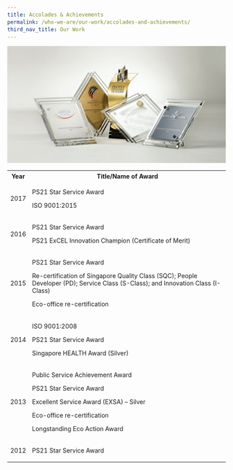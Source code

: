 ```yaml
---
title: Accolades & Achievements
permalink: /who-we-are/our-work/accolades-and-achievements/
third_nav_title: Our Work
---
```


<img src="/images/cpib-awards.jpg" alt="cpib awards">

<table>
  <tr>
    <th><span style="font-weight:bold">Year</span></th>
    <th>Title/Name of Award</th>
  </tr>

  <tr>
  <td><p>2017</p></td>
    <td>
      <p>PS21 Star Service Award</p>
      <p>ISO 9001:2015</p>
    </td>
  </tr>

  <tr>
    <td><p>2016</p></td>
    <td>
      <p>PS21 Star Service Award</p>
      <p>PS21 ExCEL Innovation Champion (Certificate of Merit)</p>
    </td>
  </tr>

  <tr>
    <td><p>2015</p></td>
    <td>
      <p>PS21 Star Service Award</p>
      <p>Re-certification of Singapore Quality Class (SQC); People Developer (PD); Service Class (S-Class); and Innovation Class (I-Class)</p>
      <p>Eco-office re-certification</p>
    </td>
  </tr>

  <tr>
    <td><p>2014</p></td>
    <td>
      <p>ISO 9001:2008</p>
      <p>PS21 Star Service Award</p>
      <p>Singapore HEALTH Award (Silver)</p>
    </td>
  </tr>

  <tr>
    <td><p>2013</p></td>
    <td>
      <p>Public Service Achievement Award</p>
      <p>PS21 Star Service Award</p>
      <p>Excellent Service Award (EXSA) – Silver</p>
      <p>Eco-office re-certification</p>
      <p>Longstanding Eco Action Award</p>
    </td>
  </tr>
  
  <tr>
    <td><p>2012</p></td>
    <td>
      <p>PS21 Star Service Award</p>
    </td>
  </tr>
  
</table>
